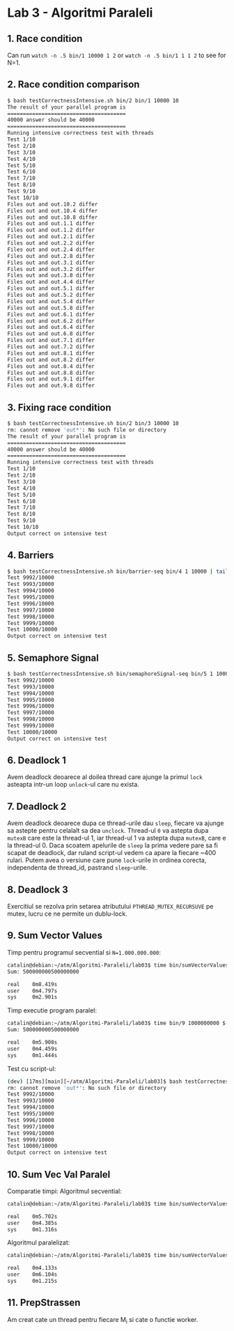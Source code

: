 # Lab 3 - Algoritmi Paraleli

## 1. Race condition
Can run `watch -n .5 bin/1 10000 1 2` or `watch -n .5 bin/1 1 1 2` to see for N=1.

## 2. Race condition comparison
```bash
$ bash testCorrectnessIntensive.sh bin/2 bin/1 10000 10 
The result of your parallel program is
======================================
40000 answer should be 40000
======================================
Running intensive correctness test with threads
Test 1/10
Test 2/10
Test 3/10
Test 4/10
Test 5/10
Test 6/10
Test 7/10
Test 8/10
Test 9/10
Test 10/10
Files out and out.10.2 differ
Files out and out.10.4 differ
Files out and out.10.8 differ
Files out and out.1.1 differ
Files out and out.1.2 differ
Files out and out.2.1 differ
Files out and out.2.2 differ
Files out and out.2.4 differ
Files out and out.2.8 differ
Files out and out.3.1 differ
Files out and out.3.2 differ
Files out and out.3.8 differ
Files out and out.4.4 differ
Files out and out.5.1 differ
Files out and out.5.2 differ
Files out and out.5.4 differ
Files out and out.5.8 differ
Files out and out.6.1 differ
Files out and out.6.2 differ
Files out and out.6.4 differ
Files out and out.6.8 differ
Files out and out.7.1 differ
Files out and out.7.2 differ
Files out and out.8.1 differ
Files out and out.8.2 differ
Files out and out.8.4 differ
Files out and out.8.8 differ
Files out and out.9.1 differ
Files out and out.9.8 differ
```

## 3. Fixing race condition
```bash
$ bash testCorrectnessIntensive.sh bin/2 bin/3 10000 10 
rm: cannot remove 'out*': No such file or directory
The result of your parallel program is
======================================
40000 answer should be 40000
======================================
Running intensive correctness test with threads
Test 1/10
Test 2/10
Test 3/10
Test 4/10
Test 5/10
Test 6/10
Test 7/10
Test 8/10
Test 9/10
Test 10/10
Output correct on intensive test
```
## 4. Barriers
```bash
$ bash testCorrectnessIntensive.sh bin/barrier-seq bin/4 1 10000 | tail 
Test 9992/10000
Test 9993/10000
Test 9994/10000
Test 9995/10000
Test 9996/10000
Test 9997/10000
Test 9998/10000
Test 9999/10000
Test 10000/10000
Output correct on intensive test

```

## 5. Semaphore Signal
```bash
$ bash testCorrectnessIntensive.sh bin/semaphoreSignal-seq bin/5 1 10000 | tail
Test 9992/10000
Test 9993/10000
Test 9994/10000
Test 9995/10000
Test 9996/10000
Test 9997/10000
Test 9998/10000
Test 9999/10000
Test 10000/10000
Output correct on intensive test
```

## 6. Deadlock 1
Avem deadlock deoarece al doilea thread care ajunge la primul `lock` asteapta intr-un loop `unlock`-ul care nu exista.

## 7. Deadlock 2
Avem deadlock deoarece dupa ce thread-urile dau `sleep`, fiecare va ajunge sa astepte pentru celalalt sa dea `unclock`. Thread-ul `0` va astepta dupa `mutexB` care este la thread-ul 1, iar thread-ul 1 va astepta dupa `mutexB`, care e la thread-ul 0.
Daca scoatem apelurile de `sleep` la prima vedere pare sa fi scapat de deadlock, dar ruland script-ul vedem ca apare la fiecare ~400 rulari.
Putem avea o versiune care pune `lock`-urile in ordinea corecta, independenta de thread_id, pastrand `sleep`-urile.

## 8. Deadlock 3
Exercitiul se rezolva prin setarea atributului `PTHREAD_MUTEX_RECURSUVE` pe mutex, lucru ce ne permite un dublu-lock.

## 9. Sum Vector Values
Timp pentru programul secvential si `N=1.000.000.000`:
```bash
catalin@debian:~/atm/Algoritmi-Paraleli/lab03$ time bin/sumVectorValues-seq 1000000000 $(nproc) 0
Sum: 500000000500000000 

real    0m8.419s
user    0m4.797s
sys     0m2.901s
```
Timp executie program paralel:
```bash
catalin@debian:~/atm/Algoritmi-Paraleli/lab03$ time bin/9 1000000000 $(nproc) 0
Sum: 500000000500000000 

real    0m5.908s
user    0m4.459s
sys     0m1.444s
```
Test cu script-ul:
```bash
(dev) [17ms][main][~/atm/Algoritmi-Paraleli/lab03]$ bash testCorrectnessIntensive.sh bin/sumVectorValues-seq bin/9 100000 10000 0 | tail
rm: cannot remove 'out*': No such file or directory
Test 9992/10000
Test 9993/10000
Test 9994/10000
Test 9995/10000
Test 9996/10000
Test 9997/10000
Test 9998/10000
Test 9999/10000
Test 10000/10000
Output correct on intensive test
```
## 10. Sum Vec Val Paralel
Comparatie timpi:
Algoritmul secvential:
```bash
catalin@debian:~/atm/Algoritmi-Paraleli/lab03$ time bin/sumVectorValues 1000000000 0 $(nproc)

real    0m5.702s
user    0m4.385s
sys     0m1.316s

```
Algoritmul paralelizat:
```bash
catalin@debian:~/atm/Algoritmi-Paraleli/lab03$ time bin/sumVectorValues-fix 1000000000 0 $(nproc)

real    0m4.133s
user    0m6.104s
sys     0m1.215s

```

## 11. PrepStrassen
Am creat cate un thread pentru fiecare M<sub>i</sub> si cate o functie worker.
